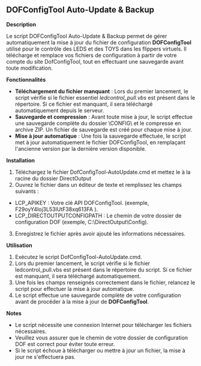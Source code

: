 ## DOFConfigTool Auto-Update & Backup

**Description**

Le script DOFConfigTool Auto-Update & Backup permet de gérer automatiquement la mise à jour du fichier de configuration **DOFConfigTool** utilisé pour le contrôle des LEDS et des TOYS dans les flippers virtuels. Il télécharge et remplace vos fichiers de configuration à partir de votre compte du site DofConfigTool, tout en effectuant une sauvegarde avant toute modification.

**Fonctionnalités**
 - **Téléchargement du fichier manquant** : Lors du premier lancement, le script vérifie si le fichier essentiel _ledcontrol_pull.vbs_ est présent dans le répertoire. Si ce fichier est manquant, il sera téléchargé automatiquement depuis le serveur.
 - **Sauvegarde et compression** : Avant toute mise à jour, le script effectue une sauvegarde complète du dossier \CONFIG\ et le compresse en archive ZIP. Un fichier de sauvegarde est créé pour chaque mise à jour.
 - **Mise à jour automatique** : Une fois la sauvegarde effectuée, le script met à jour automatiquement le fichier DOFConfigTool, en remplaçant l'ancienne version par la dernière version disponible.

**Installation**
1. Téléchargez le fichier DofConfigTool-AutoUpdate.cmd et mettez le à la racine du dossier DirectOutput
2. Ouvrez le fichier dans un éditeur de texte et remplissez les champs suivants :
 -  LCP_APIKEY : Votre clé API DOFConfigTool.  (exemple, F29oyY4loj3L53IUtF38xq613FA ).
 -  LCP_DIRECTOUTPUTCONFIGPATH : Le chemin de votre dossier de configuration DOF (exemple, C:\DirectOutput\Config\).
3. Enregistrez le fichier après avoir ajouté les informations nécessaires.

**Utilisation**
1.  Exécutez le script DofConfigTool-AutoUpdate.cmd.
2.  Lors du premier lancement, le script vérifie si le fichier ledcontrol_pull.vbs est présent dans le répertoire du script. Si ce fichier est manquant, il sera téléchargé automatiquement.
3.  Une fois les champs renseignés correctement dans le fichier, relancez le script pour effectuer la mise à jour automatique.
4.  Le script effectue une sauvegarde complète de votre configuration avant de procéder à la mise à jour de **DOFConfigTool**.

**Notes**
- Le script nécessite une connexion Internet pour télécharger les fichiers nécessaires.
- Veuillez vous assurer que le chemin de votre dossier de configuration DOF est correct pour éviter toute erreur.
- Si le script échoue à télécharger ou mettre à jour un fichier, la mise à jour ne s'effectuera pas.
